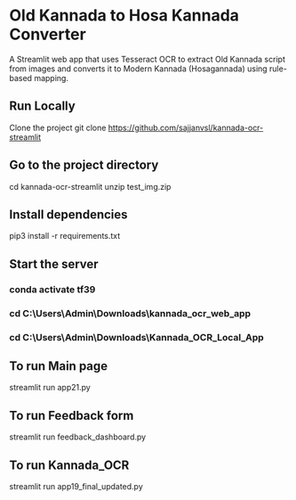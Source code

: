 # Old Kannada to Hosa Kannada Converter

A Streamlit web app that uses Tesseract OCR to extract Old Kannada script from images
and converts it to Modern Kannada (Hosagannada) using rule-based mapping.

## Run Locally
Clone the project
 git clone https://github.com/sajjanvsl/kannada-ocr-streamlit
## Go to the project directory
  cd kannada-ocr-streamlit
  unzip test_img.zip
## Install dependencies
   pip3 install -r requirements.txt
## Start the server
   ### conda activate tf39
   ### cd C:\Users\Admin\Downloads\kannada_ocr_web_app
   ### cd C:\Users\Admin\Downloads\Kannada_OCR_Local_App
##   To run Main page
   streamlit run app21.py
##   To run Feedback form
   streamlit run feedback_dashboard.py
## To run Kannada_OCR
   streamlit run app19_final_updated.py
